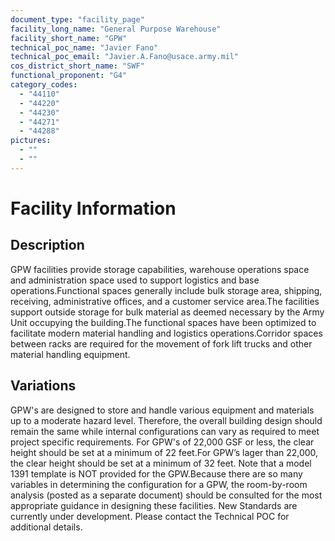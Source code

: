 ```yaml
---
document_type: "facility_page"
facility_long_name: "General Purpose Warehouse"
facility_short_name: "GPW"
technical_poc_name: "Javier Fano"
technical_poc_email: "Javier.A.Fano@usace.army.mil"
cos_district_short_name: "SWF"
functional_proponent: "G4"
category_codes:
  - "44110"
  - "44220"
  - "44230"
  - "44271"
  - "44288"
pictures:
  - ""
  - ""
---
```


# Facility Information

## Description

GPW facilities provide storage capabilities, warehouse operations space and administration space used to support logistics and base operations.Functional spaces generally include bulk storage area, shipping, receiving, administrative offices, and a customer service area.The facilities support outside storage for bulk material as deemed necessary by the Army Unit occupying the building.The functional spaces have been optimized to facilitate modern material handling and logistics operations.Corridor spaces between racks are required for the movement of fork lift trucks and other material handling equipment.

## Variations

GPW's are designed to store and handle various equipment and materials up to a moderate hazard level. Therefore, the overall building design should remain the same while internal configurations can vary as required to meet project specific requirements. For GPW's of 22,000 GSF or less, the clear height should be set at a minimum of 22 feet.For GPW’s lager than 22,000, the clear height should be set at a minimum of 32 feet.
Note that a model 1391 template is NOT provided for the GPW.Because there are so many variables in determining the configuration for a GPW, the room-by-room analysis (posted as a separate document) should be consulted for the most appropriate guidance in designing these facilities.
New Standards are currently under development. Please contact the Technical POC for additional details.
